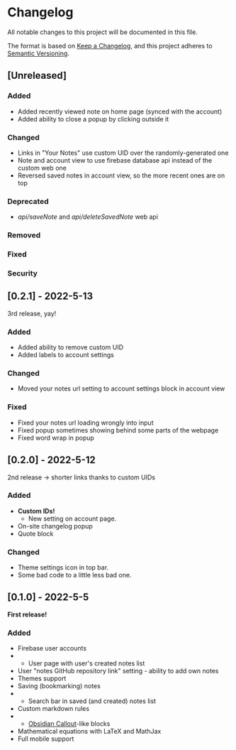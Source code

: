 # Changelog

All notable changes to this project will be documented in this file.

The format is based on [Keep a Changelog](https://keepachangelog.com/en/1.0.0/),
and this project adheres to [Semantic Versioning](https://semver.org/spec/v2.0.0.html).

## [Unreleased]

### Added

- Added recently viewed note on home page (synced with the account)
- Added ability to close a popup by clicking outside it

### Changed

- Links in "Your Notes" use custom UID over the randomly-generated one
- Note and account view to use firebase database api instead of the custom web one
- Reversed saved notes in account view, so the more recent ones are on top

### Deprecated

- *api/saveNote* and *api/deleteSavedNote* web api 

### Removed

### Fixed

### Security


## [0.2.1] - 2022-5-13

3rd release, yay!

### Added

- Added ability to remove custom UID
- Added labels to account settings

### Changed

- Moved your notes url setting to account settings block in account view

### Fixed

- Fixed your notes url loading wrongly into input
- Fixed popup sometimes showing behind some parts of the webpage
- Fixed word wrap in popup


## [0.2.0] - 2022-5-12

2nd release -> shorter links thanks to custom UIDs

### Added

- **Custom IDs!**
  - New setting on account page.
- On-site changelog popup
- Quote block

### Changed

- Theme settings icon in top bar.
- Some bad code to a little less bad one.


## [0.1.0] - 2022-5-5

**First release!**

### Added

- Firebase user accounts
- - User page with user's created notes list
- User "notes GitHub repository link" setting - ability to add own notes
- Themes support
- Saving (bookmarking) notes
- - Search bar in saved (and created) notes list
- Custom markdown rules
- - [Obsidian Callout](https://help.obsidian.md/How+to/Use+callouts)-like blocks
- Mathematical equations with LaTeX and MathJax
- Full mobile support
